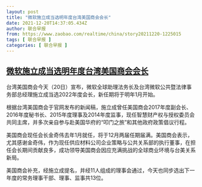 ```yaml
---
layout: post
title: "微软施立成当选明年度台湾美国商会会长"
date: 2021-12-20T14:37:05.434Z
author: 联合早报
from: https://www.zaobao.com/realtime/china/story20211220-1225015
tags: [ 联合早报 ]
categories: [ 联合早报 ]
---
```

<!--1640034000000-->
[微软施立成当选明年度台湾美国商会会长](https://www.zaobao.com/realtime/china/story20211220-1225015)
------

<div>
<p>台湾美国商会今天（20日）宣布，微软全球助理法务长及台湾微软公共暨法律事务部总经理施立成当选2022年度会长，新任期将于明年1月开始。</p><p>根据台湾美国商会于官网发布的新闻稿，施立成曾任美国商会2017年度副会长、2016年度秘书长、2015年度理事及2014年度监事，现任智慧财产权与授权委员会共同主席，并多次亲自参与赴美国华府的“叩门之旅”和其他政府政策倡议行程。</p><p>美国商会现任会长金奇伟去年1月就任，将于12月两届任期届满。美国商会表示，尤其感谢金奇伟，作为现任供应材料公司企业策略与公共关系部的执行董事，在担任会长期间贡献良多，成功领导美国商会因应充满挑战的全球商业环境与台美关系新局。</p><section id="imu"><div id="dfp-ad-imu1">        </div></section><p>美国商会补充，经施立成提名，并经11人组成的理事会通过，今天也同步选出下一年度的常务理事干部、理事、监事共13位。</p>      <div class="cx_paywall_placeholder" id="sph_cdp_40"></div>
</div>
